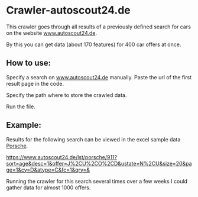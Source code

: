 # Crawler-autoscout24.de

This crawler goes through all results of a previously defined search for cars on the website www.autoscout24.de.

By this you can get data (about 170 features) for 400 car offers at once.

## How to use:
Specify a search on www.autoscout24.de manually. Paste the url of the first result page in the code.

Specify the path where to store the crawled data.

Run the file.

## Example:
Results for the following search can be viewed in the excel sample data [Porsche](/Porsche.xlsx).

https://www.autoscout24.de/lst/porsche/911?sort=age&desc=1&offer=J%2CU%2CO%2CD&ustate=N%2CU&size=20&page=1&cy=D&atype=C&fc=1&qry=&

Running the crawler for this search several times over a few weeks I could gather data for almost 1000 offers.
